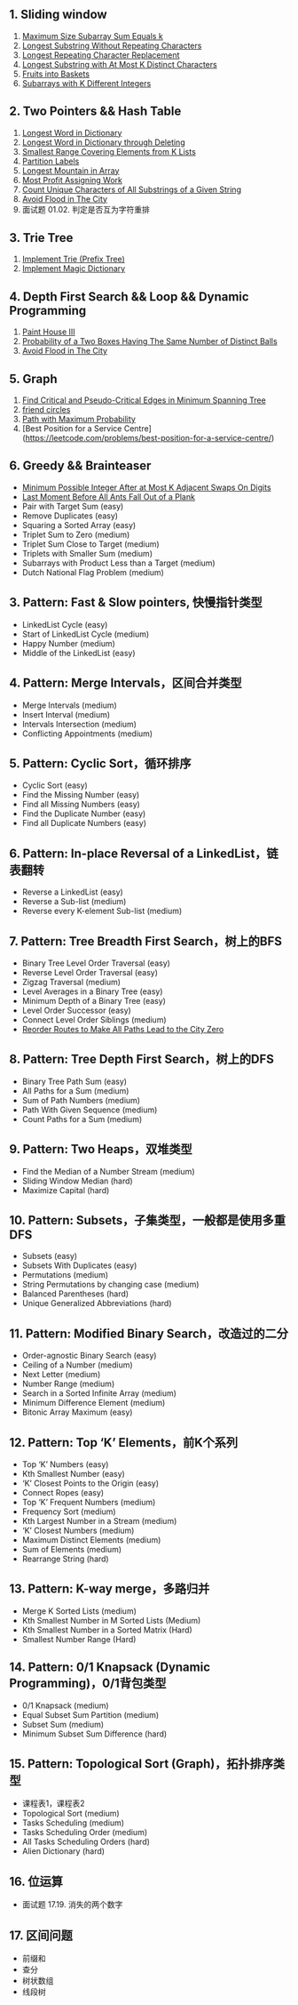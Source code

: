 ## 1. Sliding window
1. [Maximum Size Subarray Sum Equals k](https://leetcode.com/problems/maximum-size-subarray-sum-equals-k/)
2. [Longest Substring Without Repeating Characters](https://leetcode.com/problems/longest-substring-without-repeating-characters/)
3. [Longest Repeating Character Replacement](https://leetcode.com/problems/longest-repeating-character-replacement/)
4. [Longest Substring with At Most K Distinct Characters](https://leetcode.com/problems/longest-substring-with-at-most-k-distinct-characters/)
5. [Fruits into Baskets](https://leetcode.com/problems/fruit-into-baskets/)
6. [Subarrays with K Different Integers](https://leetcode.com/problems/subarrays-with-k-different-integers/)

## 2. Two Pointers && Hash Table

1. [Longest Word in Dictionary](https://leetcode.com/problems/longest-word-in-dictionary/)
2. [Longest Word in Dictionary through Deleting](https://leetcode.com/problems/longest-word-in-dictionary-through-deleting/)
3. [Smallest Range Covering Elements from K Lists](https://leetcode.com/problems/smallest-range-covering-elements-from-k-lists/)
4. [Partition Labels](https://leetcode.com/problems/partition-labels/)
5. [Longest Mountain in Array](https://leetcode.com/problems/longest-mountain-in-array/)
6. [Most Profit Assigning Work](https://leetcode.com/problems/most-profit-assigning-work/)
7. [Count Unique Characters of All Substrings of a Given String](https://leetcode.com/problems/count-unique-characters-of-all-substrings-of-a-given-string/)
8. [Avoid Flood in The City](https://leetcode.com/problems/avoid-flood-in-the-city/)
9. 面试题 01.02. 判定是否互为字符重排

## 3. Trie Tree
1. [Implement Trie (Prefix Tree)](https://leetcode.com/problems/implement-trie-prefix-tree/)
2. [Implement Magic Dictionary](https://leetcode.com/problems/implement-magic-dictionary/)

## 4. Depth First Search && Loop && Dynamic Programming
1. [Paint House III](https://leetcode.com/problems/paint-house-iii/)
2. [Probability of a Two Boxes Having The Same Number of Distinct Balls](https://leetcode.com/problems/probability-of-a-two-boxes-having-the-same-number-of-distinct-balls/)
3. [Avoid Flood in The City](https://leetcode.com/problems/avoid-flood-in-the-city/)

## 5. Graph
1. [Find Critical and Pseudo-Critical Edges in Minimum Spanning Tree](https://leetcode.com/problems/find-critical-and-pseudo-critical-edges-in-minimum-spanning-tree/)
2. [friend circles](https://leetcode.com/problems/friend-circles/)
3. [Path with Maximum Probability](https://leetcode.com/problems/path-with-maximum-probability/)
4. [Best Position for a Service Centre] (https://leetcode.com/problems/best-position-for-a-service-centre/)

## 6. Greedy && Brainteaser
- [Minimum Possible Integer After at Most K Adjacent Swaps On Digits](https://leetcode.com/problems/minimum-possible-integer-after-at-most-k-adjacent-swaps-on-digits/)
- [Last Moment Before All Ants Fall Out of a Plank](https://leetcode.com/problems/last-moment-before-all-ants-fall-out-of-a-plank/)
- Pair with Target Sum (easy)
- Remove Duplicates (easy)
- Squaring a Sorted Array (easy)
- Triplet Sum to Zero (medium)
- Triplet Sum Close to Target (medium)
- Triplets with Smaller Sum (medium)
- Subarrays with Product Less than a Target (medium)
- Dutch National Flag Problem (medium)




## 3. Pattern: Fast & Slow pointers, 快慢指针类型
- LinkedList Cycle (easy)
- Start of LinkedList Cycle (medium)
- Happy Number (medium)
- Middle of the LinkedList (easy)

## 4. Pattern: Merge Intervals，区间合并类型
- Merge Intervals (medium)
- Insert Interval (medium)
- Intervals Intersection (medium)
- Conflicting Appointments (medium)



## 5. Pattern: Cyclic Sort，循环排序
- Cyclic Sort (easy)
- Find the Missing Number (easy)
- Find all Missing Numbers (easy)
- Find the Duplicate Number (easy)
- Find all Duplicate Numbers (easy)


## 6. Pattern: In-place Reversal of a LinkedList，链表翻转
- Reverse a LinkedList (easy)
- Reverse a Sub-list (medium)
- Reverse every K-element Sub-list (medium)



## 7. Pattern: Tree Breadth First Search，树上的BFS
- Binary Tree Level Order Traversal (easy)
- Reverse Level Order Traversal (easy)
- Zigzag Traversal (medium)
- Level Averages in a Binary Tree (easy)
- Minimum Depth of a Binary Tree (easy)
- Level Order Successor (easy)
- Connect Level Order Siblings (medium)
- [Reorder Routes to Make All Paths Lead to the City Zero](https://leetcode.com/problems/reorder-routes-to-make-all-paths-lead-to-the-city-zero/)


## 8. Pattern: Tree Depth First Search，树上的DFS
- Binary Tree Path Sum (easy)
- All Paths for a Sum (medium)
- Sum of Path Numbers (medium)
- Path With Given Sequence (medium)
- Count Paths for a Sum (medium)



## 9. Pattern: Two Heaps，双堆类型
- Find the Median of a Number Stream (medium)
- Sliding Window Median (hard)
- Maximize Capital (hard)


## 10. Pattern: Subsets，子集类型，一般都是使用多重DFS
- Subsets (easy)
- Subsets With Duplicates (easy)
- Permutations (medium)
- String Permutations by changing case (medium)
- Balanced Parentheses (hard)
- Unique Generalized Abbreviations (hard)


## 11. Pattern: Modified Binary Search，改造过的二分
- Order-agnostic Binary Search (easy)
- Ceiling of a Number (medium)
- Next Letter (medium)
- Number Range (medium)
- Search in a Sorted Infinite Array (medium)
- Minimum Difference Element (medium)
- Bitonic Array Maximum (easy)



## 12. Pattern: Top ‘K’ Elements，前K个系列
- Top ‘K’ Numbers (easy)
- Kth Smallest Number (easy)
- ‘K’ Closest Points to the Origin (easy)
- Connect Ropes (easy)
- Top ‘K’ Frequent Numbers (medium)
- Frequency Sort (medium)
- Kth Largest Number in a Stream (medium)
- ‘K’ Closest Numbers (medium)
- Maximum Distinct Elements (medium)
- Sum of Elements (medium)
- Rearrange String (hard)



## 13. Pattern: K-way merge，多路归并
- Merge K Sorted Lists (medium)
- Kth Smallest Number in M Sorted Lists (Medium)
- Kth Smallest Number in a Sorted Matrix (Hard)
- Smallest Number Range (Hard)



## 14. Pattern: 0/1 Knapsack (Dynamic Programming)，0/1背包类型
- 0/1 Knapsack (medium)
- Equal Subset Sum Partition (medium)
- Subset Sum (medium)
- Minimum Subset Sum Difference (hard)



## 15. Pattern: Topological Sort (Graph)，拓扑排序类型
- 课程表1，课程表2
- Topological Sort (medium)
- Tasks Scheduling (medium)
- Tasks Scheduling Order (medium)
- All Tasks Scheduling Orders (hard)
- Alien Dictionary (hard)

## 16. 位运算
- 面试题 17.19. 消失的两个数字


## 17. 区间问题
- 前缀和
- 查分
- 树状数组
- 线段树


